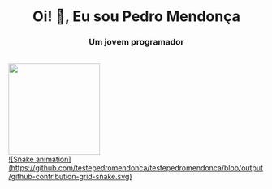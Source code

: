 <h1 align="center">Oi! 👋, Eu sou Pedro Mendonça</h1>
<h3 align="center">Um jovem programador</h3>
<br>
<div>
  <a href="https://github.com/testepedromendonca">
  <img height="180em"   align="center" src="https://github-readme-stats.vercel.app/api?username=
testepedromendonca&show_icons=true&theme=react&include_all_commits=true&count_private=true"/>
  </div>
![Snake animation](https://github.com/testepedromendonca/testepedromendonca/blob/output/github-contribution-grid-snake.svg)
